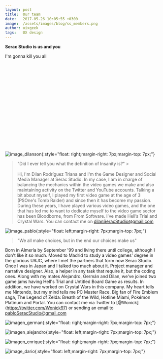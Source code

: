 ```yaml
---
layout: post
title:  Our team
date:   2017-05-26 10:05:55 +0300
image:  /assets/images/blog/ss_members.png
author: uixgeek
tags:   UX design
---
```




**Serac Studio is us and you**

I'm gonna kill you all

<br> </br>
<br> </br>
<br> </br>
<br> </br>
<br> </br>
<br> </br>
<br> </br>
<br> </br>

![image_dilanson](https://user-images.githubusercontent.com/45218480/101056530-5c49d180-358b-11eb-8e3f-59c503097169.png){:style="float: right;margin-right: 7px;margin-top: 7px;"} 
> "Did I ever tell you what the definition of Insanity is?" > <br> </br>
Hi, I'm Dilan Rodríguez Triana and I'm the Game Designer and Social Media Manager at Serac Studio. In my case, I am in charge of balancing the mechanics within the video games we make and also maintaining activity on the Twitter and YouTube accounts. Talking a bit about myself, I played my first video game at the age of 3 (PSOne's Tomb Raider) and since then it has become my passion. During these years, I have played various video games, and the one that has led me to want to dedicate myself to the video game sector has been Bloodborne, from From Software. I've made Hell’s Trial and Crystal Wars. You can contact me on dilanSeracStudio@gmail.com


![image_pablo](https://user-images.githubusercontent.com/72404272/101060400-aaf96a80-358f-11eb-9e17-d4963238b39e.png){:style="float: left;margin-right: 7px;margin-top: 7px;"}
> "We all make choices, but in the end our choices make us"

Born in Almería by September '99 and living there until college, although I don't like it so much. Moved to Madrid to study a video games' degree in the glorious URJC, where I met the partners that form now Serac Studio. Once I was in Japan and I talked too much about it. Project manager and narrative designer. Also, a helper in any task that require it, but the coding ones. Along with my mates Alejandro, Germán and Dilan, we've joined two game jams having Hell's Trial and Untitled Board Game as results. In addition, we have worked on Crystal Wars in this company. My heart tells me Nintendo, but my mind tells me PC Master Race. Big fan of Fire Emblem saga, The Legend of Zelda: Breath of the Wild, Hotline Miami, Pokémon Platinum and Portal. You can contact me via Twitter to [@Wonick] (https://twitter.com/Wonick97) or sending an email to pabloSeracStudio@gmail.com

![imagen_german](https://user-images.githubusercontent.com/45218480/101056559-653aa300-358b-11eb-80e3-750a23e0523b.PNG){:style="float: right;margin-right: 7px;margin-top: 7px;"}


![imagen_alejandro](https://user-images.githubusercontent.com/72404272/101061267-9b2e5600-3590-11eb-801b-f8f41ce4d067.png){:style="float: left;margin-right: 7px;margin-top: 7px;"}


![imagen_enrique](https://user-images.githubusercontent.com/72404272/101061531-e47ea580-3590-11eb-8fd6-4679c21013e4.png){:style="float: right;margin-right: 7px;margin-top: 7px;"}


![image_dario](https://user-images.githubusercontent.com/72404272/101061532-e5afd280-3590-11eb-8f96-55e0e16b8bb4.png){:style="float: left;margin-right: 7px;margin-top: 7px;"}

